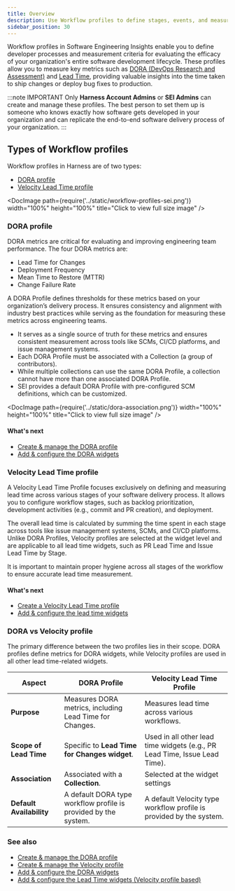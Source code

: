 ```yaml
---
title: Overview
description: Use Workflow profiles to define stages, events, and measurement criteria for Lead Time reporting.
sidebar_position: 30
---
```


Workflow profiles in Software Engineering Insights enable you to define developer processes and measurement criteria for evaluating the efficacy of your organization's entire software development lifecycle. These profiles allow you to measure key metrics such as [DORA (DevOps Research and Assessment)](https://dora.dev/) and [Lead Time](/docs/software-engineering-insights/sei-profiles/workflow-profiles/velocity-profile), providing valuable insights into the time taken to ship changes or deploy bug fixes to production.

:::note IMPORTANT
Only **Harness Account Admins** or **SEI Admins** can create and manage these profiles. The best person to set them up is someone who knows exactly how software gets developed in your organization and can replicate the end-to-end software delivery process of your organization.
:::

## Types of Workflow profiles

Workflow profiles in Harness are of two types:

* [DORA profile](#dora-profile)
* [Velocity Lead Time profile](#velocity-lead-time-profile)

<DocImage path={require('../static/workflow-profiles-sei.png')} width="100%" height="100%" title="Click to view full size image" />

### DORA profile

DORA metrics are critical for evaluating and improving engineering team performance. The four DORA metrics are:

* Lead Time for Changes
* Deployment Frequency
* Mean Time to Restore (MTTR)
* Change Failure Rate

A DORA Profile defines thresholds for these metrics based on your organization’s delivery process. It ensures consistency and alignment with industry best practices while serving as the foundation for measuring these metrics across engineering teams.

* It serves as a single source of truth for these metrics and ensures consistent measurement across tools like SCMs, CI/CD platforms, and issue management systems. 
* Each DORA Profile must be associated with a Collection (a group of contributors).
* While multiple collections can use the same DORA Profile, a collection cannot have more than one associated DORA Profile. 
* SEI provides a default DORA Profile with pre-configured SCM definitions, which can be customized.

<DocImage path={require('../static/dora-association.png')} width="100%" height="100%" title="Click to view full size image" />

#### What's next

* [Create & manage the DORA profile](/docs/software-engineering-insights/sei-profiles/workflow-profiles/dora-profile)
* [Add & configure the DORA widgets](/docs/software-engineering-insights/sei-metrics-and-reports/dora-metrics/dora-metrics)

### Velocity Lead Time profile

A Velocity Lead Time Profile focuses exclusively on defining and measuring lead time across various stages of your software delivery process. 
It allows you to configure workflow stages, such as backlog prioritization, development activities (e.g., commit and PR creation), and deployment. 

The overall lead time is calculated by summing the time spent in each stage across tools like issue management systems, SCMs, and CI/CD platforms. Unlike DORA Profiles, Velocity profiles are selected at the widget level and are applicable to all lead time widgets, such as PR Lead Time and Issue Lead Time by Stage.

It is important to maintain proper hygiene across all stages of the workflow to ensure accurate lead time measurement.

#### What's next

* [Create a Velocity Lead Time profile](/docs/software-engineering-insights/sei-profiles/workflow-profiles/velocity-profile)
* [Add & configure the lead time widgets](/docs/software-engineering-insights/sei-metrics-and-reports/velocity-metrics-reports/lead-time-reports)

### DORA vs Velocity profile

The primary difference between the two profiles lies in their scope. DORA profiles define metrics for DORA widgets, while Velocity profiles are used in all other lead time-related widgets.

| **Aspect**               | **DORA Profile**                          | **Velocity Lead Time Profile**               |
|---------------------------|-------------------------------------------|---------------------------------------------|
| **Purpose**               | Measures DORA metrics, including Lead Time for Changes. | Measures lead time across various workflows. |
| **Scope of Lead Time**    | Specific to **Lead Time for Changes widget**. | Used in all other lead time widgets (e.g., PR Lead Time, Issue Lead Time). |
| **Association**           | Associated with a **Collection**.         | Selected at the widget settings   |
| **Default Availability**  | A default DORA type workflow profile is provided by the system. | A default Velocity type workflow profile is provided by the system.    |

### See also

* [Create & manage the DORA profile](/docs/software-engineering-insights/sei-profiles/workflow-profiles/dora-profile)
* [Create & manage the Velocity profile](/docs/software-engineering-insights/sei-profiles/workflow-profiles/velocity-profile)
* [Add & configure the DORA widgets](/docs/software-engineering-insights/sei-metrics-and-reports/dora-metrics/dora-metrics)
* [Add & configure the Lead Time widgets (Velocity profile based)](/docs/software-engineering-insights/sei-metrics-and-reports/velocity-metrics-reports/lead-time-reports)